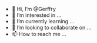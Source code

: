 - 👋 Hi, I’m @Gerffry
- 👀 I’m interested in ...
- 🌱 I’m currently learning ...
- 💞️ I’m looking to collaborate on ...
- 📫 How to reach me ...

<!---
Gerffry/Gerffry is a ✨ special ✨ repository because its `README.md` (this file) appears on your GitHub profile.
You can click the Preview link to take a look at your changes.
--->
